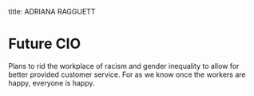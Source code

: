 title: ADRIANA RAGGUETT 
# Future CIO 

Plans to rid the workplace of racism and gender inequality to allow for better provided customer service.  For as we know once the workers are happy, everyone is happy.
